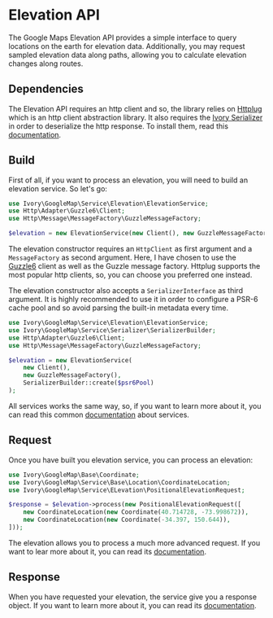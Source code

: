 # Elevation API

The Google Maps Elevation API provides a simple interface to query locations on the earth for elevation data. 
Additionally, you may request sampled elevation data along paths, allowing you to calculate elevation changes along 
routes.

## Dependencies

The Elevation API requires an http client and so, the library relies on [Httplug](http://httplug.io/) which is an http 
client abstraction library. It also requires the [Ivory Serializer](https://github.com/egeloen/ivory-serializer) in 
order to deserialize the http response. To install them, read this [documentation](/doc/installation.md).

## Build

First of all, if you want to process an elevation, you will need to build an elevation service. So let's go:

``` php
use Ivory\GoogleMap\Service\Elevation\ElevationService;
use Http\Adapter\Guzzle6\Client;
use Http\Message\MessageFactory\GuzzleMessageFactory;

$elevation = new ElevationService(new Client(), new GuzzleMessageFactory());
```

The elevation constructor requires an `HttpClient` as first argument and a `MessageFactory` as second argument. 
Here, I have chosen to use the [Guzzle6](http://docs.guzzlephp.org/en/latest/psr7.html) client as well as the Guzzle 
message factory. Httplug supports the most popular http clients, so, you can choose you preferred one instead.

The elevation constructor also accepts a `SerializerInterface` as third argument. It is highly recommended to use it in 
order to configure a PSR-6 cache pool and so avoid parsing the built-in metadata every time.  

``` php
use Ivory\GoogleMap\Service\Elevation\ElevationService;
use Ivory\GoogleMap\Service\Serializer\SerializerBuilder;
use Http\Adapter\Guzzle6\Client;
use Http\Message\MessageFactory\GuzzleMessageFactory;

$elevation = new ElevationService(
    new Client(),
    new GuzzleMessageFactory(),
    SerializerBuilder::create($psr6Pool)
);
```

All services works the same way, so, if you want to learn more about it, you can read this common 
[documentation](/doc/service/service.md) about services.

## Request

Once you have built you elevation service, you can process an elevation:

``` php
use Ivory\GoogleMap\Base\Coordinate;
use Ivory\GoogleMap\Service\Base\Location\CoordinateLocation;
use Ivory\GoogleMap\Service\ELevation\PositionalElevationRequest;

$response = $elevation->process(new PositionalElevationRequest([
    new CoordinateLocation(new Coordinate(40.714728, -73.998672)),
    new CoordinateLocation(new Coordinate(-34.397, 150.644)),
]));
```

The elevation allows you to process a much more advanced request. If you want to lear more about it, you can read 
its [documentation](/doc/service/elevation/elevation_request.md).

## Response

When you have requested your elevation, the service give you a response object. If you want to learn more about 
it, you can read its [documentation](/doc/service/elevation/elevation_response.md).

